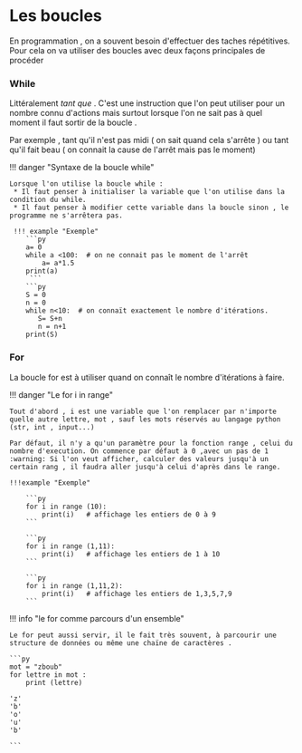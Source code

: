 # Les boucles 

En programmation , on a souvent besoin d'effectuer des taches répétitives. Pour cela on va utiliser des boucles avec deux façons principales de procéder


### While 

Littéralement *tant que* . C'est une instruction que l'on peut utiliser pour un nombre connu d'actions mais surtout lorsque l'on ne sait pas à quel moment il faut sortir de la boucle .

Par exemple , tant qu'il n'est pas midi ( on sait quand cela s'arrête ) ou tant qu'il fait beau ( on connait la cause de l'arrêt mais pas le moment)

!!! danger "Syntaxe de la boucle while"

    Lorsque l'on utilise la boucle while :
     * Il faut penser à initialiser la variable que l'on utilise dans la condition du while.
     * Il faut penser à modifier cette variable dans la boucle sinon , le programme ne s'arrêtera pas.

     !!! example "Exemple"
        ```py
        a= 0
        while a <100:  # on ne connait pas le moment de l'arrêt
            a= a*1.5
        print(a)
         ```
        ```py
        S = 0
        n = 0
        while n<10:  # on connaït exactement le nombre d'itérations.
           S= S+n
           n = n+1
        print(S)
### For

La boucle for est à utiliser quand on connaît le nombre d'itérations à faire.

!!! danger "Le for i in range"


    Tout d'abord , i est une variable que l'on remplacer par n'importe quelle autre lettre, mot , sauf les mots réservés au langage python (str, int , input...)

    Par défaut, il n'y a qu'un paramètre pour la fonction range , celui du nombre d'execution. On commence par défaut à 0 ,avec un pas de 1
    :warning: Si l'on veut afficher, calculer des valeurs jusqu'à un certain rang , il faudra aller jusqu'à celui d'après dans le range.

    !!!example "Exemple"
        
        ```py
        for i in range (10):
            print(i)   # affichage les entiers de 0 à 9
        ```

        ```py
        for i in range (1,11):
            print(i)   # affichage les entiers de 1 à 10
        ```

        ```py
        for i in range (1,11,2):
            print(i)   # affichage les entiers de 1,3,5,7,9
        ```
!!! info "le for comme parcours d'un ensemble"

    Le for peut aussi servir, il le fait très souvent, à parcourir une structure de données ou même une chaïne de caractères .

    ```py
    mot = "zboub"
    for lettre in mot :
        print (lettre)
    
    'z'
    'b'
    'o'
    'u'
    'b'

    ```